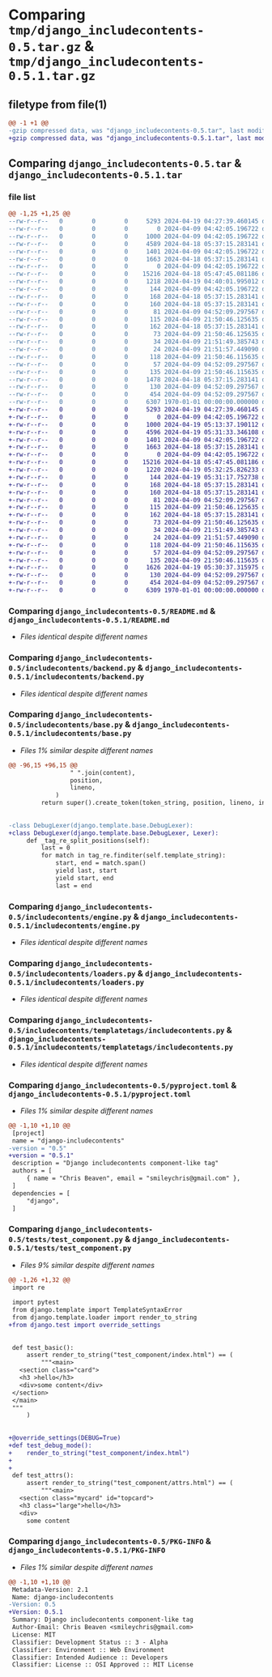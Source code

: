 # Comparing `tmp/django_includecontents-0.5.tar.gz` & `tmp/django_includecontents-0.5.1.tar.gz`

## filetype from file(1)

```diff
@@ -1 +1 @@
-gzip compressed data, was "django_includecontents-0.5.tar", last modified: Fri Apr 19 04:40:01 2024, max compression
+gzip compressed data, was "django_includecontents-0.5.1.tar", last modified: Fri Apr 19 05:32:25 2024, max compression
```

## Comparing `django_includecontents-0.5.tar` & `django_includecontents-0.5.1.tar`

### file list

```diff
@@ -1,25 +1,25 @@
--rw-r--r--   0        0        0     5293 2024-04-19 04:27:39.460145 django_includecontents-0.5/README.md
--rw-r--r--   0        0        0        0 2024-04-09 04:42:05.196722 django_includecontents-0.5/includecontents/__init__.py
--rw-r--r--   0        0        0     1000 2024-04-09 04:42:05.196722 django_includecontents-0.5/includecontents/backend.py
--rw-r--r--   0        0        0     4589 2024-04-18 05:37:15.283141 django_includecontents-0.5/includecontents/base.py
--rw-r--r--   0        0        0     1401 2024-04-09 04:42:05.196722 django_includecontents-0.5/includecontents/engine.py
--rw-r--r--   0        0        0     1663 2024-04-18 05:37:15.283141 django_includecontents-0.5/includecontents/loaders.py
--rw-r--r--   0        0        0        0 2024-04-09 04:42:05.196722 django_includecontents-0.5/includecontents/templatetags/__init__.py
--rw-r--r--   0        0        0    15216 2024-04-18 05:47:45.081186 django_includecontents-0.5/includecontents/templatetags/includecontents.py
--rw-r--r--   0        0        0     1218 2024-04-19 04:40:01.995012 django_includecontents-0.5/pyproject.toml
--rw-r--r--   0        0        0      144 2024-04-09 04:42:05.196722 django_includecontents-0.5/tests/settings.py
--rw-r--r--   0        0        0      168 2024-04-18 05:37:15.283141 django_includecontents-0.5/tests/templates/components/card.html
--rw-r--r--   0        0        0      160 2024-04-18 05:37:15.283141 django_includecontents-0.5/tests/templates/components/card_extend.html
--rw-r--r--   0        0        0       81 2024-04-09 04:52:09.297567 django_includecontents-0.5/tests/templates/multiline.html
--rw-r--r--   0        0        0      115 2024-04-09 21:50:46.125635 django_includecontents-0.5/tests/templates/test_component/attrs.html
--rw-r--r--   0        0        0      162 2024-04-18 05:37:15.283141 django_includecontents-0.5/tests/templates/test_component/extend_class.html
--rw-r--r--   0        0        0       73 2024-04-09 21:50:46.125635 django_includecontents-0.5/tests/templates/test_component/index.html
--rw-r--r--   0        0        0       34 2024-04-09 21:51:49.385743 django_includecontents-0.5/tests/templates/test_component/missing_attr.html
--rw-r--r--   0        0        0       24 2024-04-09 21:51:57.449090 django_includecontents-0.5/tests/templates/test_component/missing_closing_tag.html
--rw-r--r--   0        0        0      118 2024-04-09 21:50:46.115635 django_includecontents-0.5/tests/templates/test_tag/basic.html
--rw-r--r--   0        0        0       57 2024-04-09 04:52:09.297567 django_includecontents-0.5/tests/templates/test_tag/inner.html
--rw-r--r--   0        0        0      135 2024-04-09 21:50:46.115635 django_includecontents-0.5/tests/templates/test_tag/with_attr.html
--rw-r--r--   0        0        0     1478 2024-04-18 05:37:15.283141 django_includecontents-0.5/tests/test_component.py
--rw-r--r--   0        0        0      130 2024-04-09 04:52:09.297567 django_includecontents-0.5/tests/test_multiline.py
--rw-r--r--   0        0        0      454 2024-04-09 04:52:09.297567 django_includecontents-0.5/tests/test_tag.py
--rw-r--r--   0        0        0     6307 1970-01-01 00:00:00.000000 django_includecontents-0.5/PKG-INFO
+-rw-r--r--   0        0        0     5293 2024-04-19 04:27:39.460145 django_includecontents-0.5.1/README.md
+-rw-r--r--   0        0        0        0 2024-04-09 04:42:05.196722 django_includecontents-0.5.1/includecontents/__init__.py
+-rw-r--r--   0        0        0     1000 2024-04-19 05:13:37.190112 django_includecontents-0.5.1/includecontents/backend.py
+-rw-r--r--   0        0        0     4596 2024-04-19 05:31:33.346108 django_includecontents-0.5.1/includecontents/base.py
+-rw-r--r--   0        0        0     1401 2024-04-09 04:42:05.196722 django_includecontents-0.5.1/includecontents/engine.py
+-rw-r--r--   0        0        0     1663 2024-04-18 05:37:15.283141 django_includecontents-0.5.1/includecontents/loaders.py
+-rw-r--r--   0        0        0        0 2024-04-09 04:42:05.196722 django_includecontents-0.5.1/includecontents/templatetags/__init__.py
+-rw-r--r--   0        0        0    15216 2024-04-18 05:47:45.081186 django_includecontents-0.5.1/includecontents/templatetags/includecontents.py
+-rw-r--r--   0        0        0     1220 2024-04-19 05:32:25.826233 django_includecontents-0.5.1/pyproject.toml
+-rw-r--r--   0        0        0      144 2024-04-19 05:31:17.752738 django_includecontents-0.5.1/tests/settings.py
+-rw-r--r--   0        0        0      168 2024-04-18 05:37:15.283141 django_includecontents-0.5.1/tests/templates/components/card.html
+-rw-r--r--   0        0        0      160 2024-04-18 05:37:15.283141 django_includecontents-0.5.1/tests/templates/components/card_extend.html
+-rw-r--r--   0        0        0       81 2024-04-09 04:52:09.297567 django_includecontents-0.5.1/tests/templates/multiline.html
+-rw-r--r--   0        0        0      115 2024-04-09 21:50:46.125635 django_includecontents-0.5.1/tests/templates/test_component/attrs.html
+-rw-r--r--   0        0        0      162 2024-04-18 05:37:15.283141 django_includecontents-0.5.1/tests/templates/test_component/extend_class.html
+-rw-r--r--   0        0        0       73 2024-04-09 21:50:46.125635 django_includecontents-0.5.1/tests/templates/test_component/index.html
+-rw-r--r--   0        0        0       34 2024-04-09 21:51:49.385743 django_includecontents-0.5.1/tests/templates/test_component/missing_attr.html
+-rw-r--r--   0        0        0       24 2024-04-09 21:51:57.449090 django_includecontents-0.5.1/tests/templates/test_component/missing_closing_tag.html
+-rw-r--r--   0        0        0      118 2024-04-09 21:50:46.115635 django_includecontents-0.5.1/tests/templates/test_tag/basic.html
+-rw-r--r--   0        0        0       57 2024-04-09 04:52:09.297567 django_includecontents-0.5.1/tests/templates/test_tag/inner.html
+-rw-r--r--   0        0        0      135 2024-04-09 21:50:46.115635 django_includecontents-0.5.1/tests/templates/test_tag/with_attr.html
+-rw-r--r--   0        0        0     1626 2024-04-19 05:30:37.315975 django_includecontents-0.5.1/tests/test_component.py
+-rw-r--r--   0        0        0      130 2024-04-09 04:52:09.297567 django_includecontents-0.5.1/tests/test_multiline.py
+-rw-r--r--   0        0        0      454 2024-04-09 04:52:09.297567 django_includecontents-0.5.1/tests/test_tag.py
+-rw-r--r--   0        0        0     6309 1970-01-01 00:00:00.000000 django_includecontents-0.5.1/PKG-INFO
```

### Comparing `django_includecontents-0.5/README.md` & `django_includecontents-0.5.1/README.md`

 * *Files identical despite different names*

### Comparing `django_includecontents-0.5/includecontents/backend.py` & `django_includecontents-0.5.1/includecontents/backend.py`

 * *Files identical despite different names*

### Comparing `django_includecontents-0.5/includecontents/base.py` & `django_includecontents-0.5.1/includecontents/base.py`

 * *Files 1% similar despite different names*

```diff
@@ -96,15 +96,15 @@
                 " ".join(content),
                 position,
                 lineno,
             )
         return super().create_token(token_string, position, lineno, in_tag)
 
 
-class DebugLexer(django.template.base.DebugLexer):
+class DebugLexer(django.template.base.DebugLexer, Lexer):
     def _tag_re_split_positions(self):
         last = 0
         for match in tag_re.finditer(self.template_string):
             start, end = match.span()
             yield last, start
             yield start, end
             last = end
```

### Comparing `django_includecontents-0.5/includecontents/engine.py` & `django_includecontents-0.5.1/includecontents/engine.py`

 * *Files identical despite different names*

### Comparing `django_includecontents-0.5/includecontents/loaders.py` & `django_includecontents-0.5.1/includecontents/loaders.py`

 * *Files identical despite different names*

### Comparing `django_includecontents-0.5/includecontents/templatetags/includecontents.py` & `django_includecontents-0.5.1/includecontents/templatetags/includecontents.py`

 * *Files identical despite different names*

### Comparing `django_includecontents-0.5/pyproject.toml` & `django_includecontents-0.5.1/pyproject.toml`

 * *Files 1% similar despite different names*

```diff
@@ -1,10 +1,10 @@
 [project]
 name = "django-includecontents"
-version = "0.5"
+version = "0.5.1"
 description = "Django includecontents component-like tag"
 authors = [
     { name = "Chris Beaven", email = "smileychris@gmail.com" },
 ]
 dependencies = [
     "django",
 ]
```

### Comparing `django_includecontents-0.5/tests/test_component.py` & `django_includecontents-0.5.1/tests/test_component.py`

 * *Files 9% similar despite different names*

```diff
@@ -1,26 +1,32 @@
 import re
 
 import pytest
 from django.template import TemplateSyntaxError
 from django.template.loader import render_to_string
+from django.test import override_settings
 
 
 def test_basic():
     assert render_to_string("test_component/index.html") == (
         """<main>
   <section class="card">
   <h3 >hello</h3>
   <div>some content</div>
 </section>
 </main>
 """
     )
 
 
+@override_settings(DEBUG=True)
+def test_debug_mode():
+    render_to_string("test_component/index.html")
+
+
 def test_attrs():
     assert render_to_string("test_component/attrs.html") == (
         """<main>
   <section class="mycard" id="topcard">
   <h3 class="large">hello</h3>
   <div>
     some content
```

### Comparing `django_includecontents-0.5/PKG-INFO` & `django_includecontents-0.5.1/PKG-INFO`

 * *Files 1% similar despite different names*

```diff
@@ -1,10 +1,10 @@
 Metadata-Version: 2.1
 Name: django-includecontents
-Version: 0.5
+Version: 0.5.1
 Summary: Django includecontents component-like tag
 Author-Email: Chris Beaven <smileychris@gmail.com>
 License: MIT
 Classifier: Development Status :: 3 - Alpha
 Classifier: Environment :: Web Environment
 Classifier: Intended Audience :: Developers
 Classifier: License :: OSI Approved :: MIT License
```

